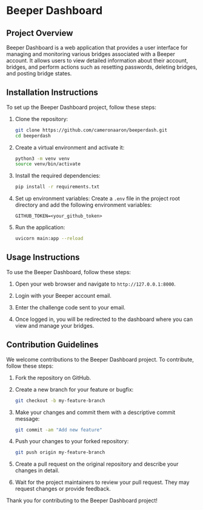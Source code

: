 # Beeper Dashboard

## Project Overview

Beeper Dashboard is a web application that provides a user interface for managing and monitoring various bridges associated with a Beeper account. It allows users to view detailed information about their account, bridges, and perform actions such as resetting passwords, deleting bridges, and posting bridge states.

## Installation Instructions

To set up the Beeper Dashboard project, follow these steps:

1. Clone the repository:
   ```bash
   git clone https://github.com/cameronaaron/beeperdash.git
   cd beeperdash
   ```

2. Create a virtual environment and activate it:
   ```bash
   python3 -m venv venv
   source venv/bin/activate
   ```

3. Install the required dependencies:
   ```bash
   pip install -r requirements.txt
   ```

4. Set up environment variables:
   Create a `.env` file in the project root directory and add the following environment variables:
   ```plaintext
   GITHUB_TOKEN=<your_github_token>
   ```

5. Run the application:
   ```bash
   uvicorn main:app --reload
   ```

## Usage Instructions

To use the Beeper Dashboard, follow these steps:

1. Open your web browser and navigate to `http://127.0.0.1:8000`.

2. Login with your Beeper account email.

3. Enter the challenge code sent to your email.

4. Once logged in, you will be redirected to the dashboard where you can view and manage your bridges.

## Contribution Guidelines

We welcome contributions to the Beeper Dashboard project. To contribute, follow these steps:

1. Fork the repository on GitHub.

2. Create a new branch for your feature or bugfix:
   ```bash
   git checkout -b my-feature-branch
   ```

3. Make your changes and commit them with a descriptive commit message:
   ```bash
   git commit -am "Add new feature"
   ```

4. Push your changes to your forked repository:
   ```bash
   git push origin my-feature-branch
   ```

5. Create a pull request on the original repository and describe your changes in detail.

6. Wait for the project maintainers to review your pull request. They may request changes or provide feedback.

Thank you for contributing to the Beeper Dashboard project!
